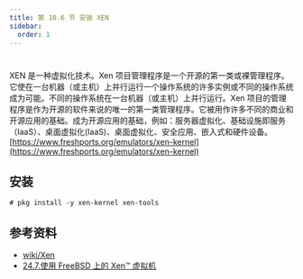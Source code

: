 ```yaml
---
title: 第 10.6 节 安装 XEN
sidebar:
  order: 1
---
```

# 

XEN 是一种虚拟化技术。Xen 项目管理程序是一个开源的第一类或裸管理程序。它使在一台机器（或主机）上并行运行一个操作系统的许多实例或不同的操作系统成为可能。不同的操作系统在一台机器（或主机）上并行运行。Xen 项目的管理程序是作为开源的软件来说的唯一的第一类管理程序。它被用作许多不同的商业和开源应用的基础。成为开源应用的基础，例如：服务器虚拟化、基础设施即服务（IaaS）、桌面虚拟化(IaaS)、桌面虚拟化、安全应用、嵌入式和硬件设备。[https://www.freshports.org/emulators/xen-kernel](https://www.freshports.org/emulators/xen-kernel)

## 安装

```shell-session
# pkg install -y xen-kernel xen-tools
```

## 参考资料

- [wiki/Xen](https://wiki.freebsd.org/Xen)
- [24.7.使用 FreeBSD 上的 Xen™ 虚拟机](https://handbook.bsdcn.org/di-24-zhang-xu-ni-hua/24.7.-shi-yong-freebsd-shang-de-xen-xu-ni-ji.html)
